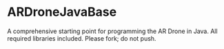 ARDroneJavaBase
===============

A comprehensive starting point for programming the AR Drone in Java. All required libraries included. Please fork; do not push.